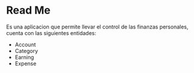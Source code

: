 # Read Me
Es una aplicacion que permite llevar el control de las finanzas personales, cuenta con las siguientes entidades:

- Account
- Category
- Earning
- Expense

